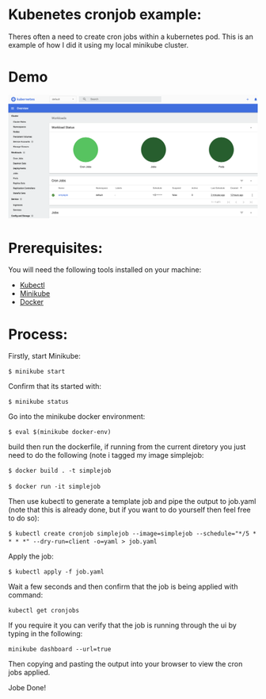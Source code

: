 # Kubenetes cronjob example:

Theres often a need to create cron jobs within a kubernetes pod. This is an example of how I did it using my local minikube cluster.

# Demo

![Minikube Dashboard](/images/minikube_dashboard.png)

# Prerequisites:

You will need the following tools installed on your machine:

* [Kubectl](https://kubernetes.io/docs/tasks/tools/install-kubectl/)
* [Minikube](https://kubernetes.io/docs/tutorials/hello-minikube/)
* [Docker](https://www.docker.com/get-started)

# Process:

Firstly, start Minikube:

```console
$ minikube start
```

Confirm that its started with:

```console
$ minikube status
```

Go into the minikube docker environment:

```console
$ eval $(minikube docker-env)
```

build then run the dockerfile, if running from the current diretory you just need to do the following (note i tagged my image simplejob:

```console
$ docker build . -t simplejob

$ docker run -it simplejob
```

Then use kubectl to generate a template job and pipe the output to job.yaml (note that this is already done, but if you want to do yourself then feel free to do so):

```console
$ kubectl create cronjob simplejob --image=simplejob --schedule="*/5 * * * *" --dry-run=client -o=yaml > job.yaml
```

Apply the job:
```console
$ kubectl apply -f job.yaml 
```

Wait a few seconds and then confirm that the job is being applied with command:

```console
kubectl get cronjobs
```

If you require it you can verify that the job is running through the ui by typing in the following:

```console
minikube dashboard --url=true
```

Then copying and pasting the output into your browser to view the cron jobs applied.

Jobe Done!
